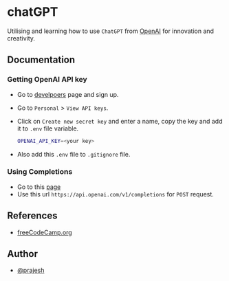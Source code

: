 # chatGPT

Utilising and learning how to use `ChatGPT` from [OpenAI](https://openai.com/) for innovation and creativity.

## Documentation

### Getting OpenAI API key

- Go to [develpoers](https://platform.openai.com/overview) page and sign up.
- Go to `Personal` > `View API keys`.
- Click on `Create new secret key` and enter a name, copy the key and add it to `.env` file variable.

    ```bash
    OPENAI_API_KEY=<your key>
    ```

- Also add this `.env` file to `.gitignore` file.

### Using Completions

- Go to this [page](https://platform.openai.com/docs/api-reference/completions)
- Use this url `https://api.openai.com/v1/completions` for `POST` request.

## References

- [freeCodeCamp.org](https://youtu.be/uRQH2CFvedY)

## Author

- [@prajesh](https://www.github.com/prajeshElEvEn)
